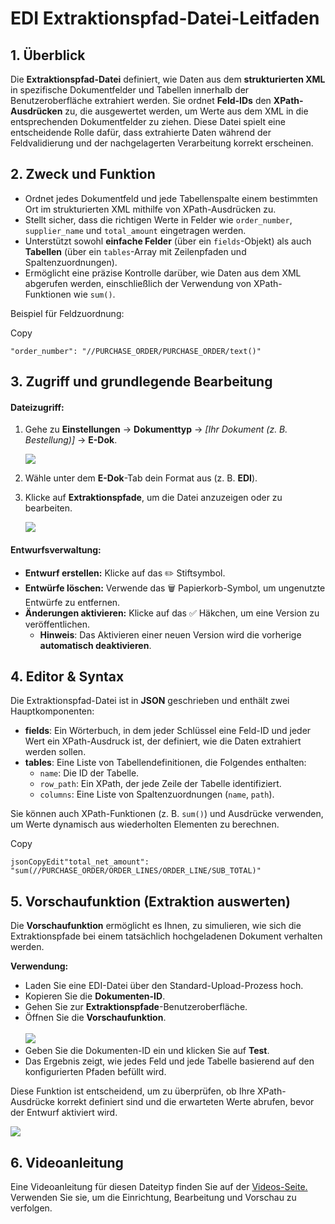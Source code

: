 # EDI Extraktionspfad-Datei-Leitfaden

## 1. Überblick

Die **Extraktionspfad-Datei** definiert, wie Daten aus dem **strukturierten XML** in spezifische Dokumentfelder und Tabellen innerhalb der Benutzeroberfläche extrahiert werden. Sie ordnet **Feld-IDs** den **XPath-Ausdrücken** zu, die ausgewertet werden, um Werte aus dem XML in die entsprechenden Dokumentfelder zu ziehen. Diese Datei spielt eine entscheidende Rolle dafür, dass extrahierte Daten während der Feldvalidierung und der nachgelagerten Verarbeitung korrekt erscheinen.

## 2. Zweck und Funktion

* Ordnet jedes Dokumentfeld und jede Tabellenspalte einem bestimmten Ort im strukturierten XML mithilfe von XPath-Ausdrücken zu.
* Stellt sicher, dass die richtigen Werte in Felder wie `order_number`, `supplier_name` und `total_amount` eingetragen werden.
* Unterstützt sowohl **einfache Felder** (über ein `fields`-Objekt) als auch **Tabellen** (über ein `tables`-Array mit Zeilenpfaden und Spaltenzuordnungen).
* Ermöglicht eine präzise Kontrolle darüber, wie Daten aus dem XML abgerufen werden, einschließlich der Verwendung von XPath-Funktionen wie `sum()`.

Beispiel für Feldzuordnung:

Copy

```
"order_number": "//PURCHASE_ORDER/PURCHASE_ORDER/text()"
```

## 3. Zugriff und grundlegende Bearbeitung

#### **Dateizugriff:**

1.  Gehe zu **Einstellungen** → **Dokumenttyp** → _\[Ihr Dokument (z. B. Bestellung)]_ → **E-Dok**.

    ![](https://docs.docbits.com/~gitbook/image?url=https%3A%2F%2F578966019-files.gitbook.io%2F%7E%2Ffiles%2Fv0%2Fb%2Fgitbook-x-prod.appspot.com%2Fo%2Fspaces%252FT2n2w4uDCJvv7CJ5zrdk%252Fuploads%252Ff6zyL0AvmqSvrogZdnox%252Fimage.png%3Falt%3Dmedia%26token%3D6bc9ab55-6ee9-43d1-b576-4c5833c208cf\&width=768\&dpr=4\&quality=100\&sign=a23de442\&sv=2)
2. Wähle unter dem **E-Dok**-Tab dein Format aus (z. B. **EDI**).
3.  Klicke auf **Extraktionspfade**, um die Datei anzuzeigen oder zu bearbeiten.

    ![](https://docs.docbits.com/~gitbook/image?url=https%3A%2F%2F578966019-files.gitbook.io%2F%7E%2Ffiles%2Fv0%2Fb%2Fgitbook-x-prod.appspot.com%2Fo%2Fspaces%252FT2n2w4uDCJvv7CJ5zrdk%252Fuploads%252FawwG5QnErp1yy1eYHrlX%252Fimage.png%3Falt%3Dmedia%26token%3D46a6d8b3-52d2-4c13-bc72-1a74955efd9f\&width=768\&dpr=4\&quality=100\&sign=e612882b\&sv=2)

#### **Entwurfsverwaltung:**

* **Entwurf erstellen:** Klicke auf das ✏️ Stiftsymbol.
* **Entwürfe löschen:** Verwende das 🗑️ Papierkorb-Symbol, um ungenutzte Entwürfe zu entfernen.
* **Änderungen aktivieren:** Klicke auf das ✅ Häkchen, um eine Version zu veröffentlichen.
  * **Hinweis**: Das Aktivieren einer neuen Version wird die vorherige **automatisch deaktivieren**.

## 4. Editor & Syntax

Die Extraktionspfad-Datei ist in **JSON** geschrieben und enthält zwei Hauptkomponenten:

* **fields**: Ein Wörterbuch, in dem jeder Schlüssel eine Feld-ID und jeder Wert ein XPath-Ausdruck ist, der definiert, wie die Daten extrahiert werden sollen.
* **tables**: Eine Liste von Tabellendefinitionen, die Folgendes enthalten:
  * `name`: Die ID der Tabelle.
  * `row_path`: Ein XPath, der jede Zeile der Tabelle identifiziert.
  * `columns`: Eine Liste von Spaltenzuordnungen (`name`, `path`).

Sie können auch XPath-Funktionen (z. B. `sum()`) und Ausdrücke verwenden, um Werte dynamisch aus wiederholten Elementen zu berechnen.

Copy

```
jsonCopyEdit"total_net_amount": "sum(//PURCHASE_ORDER/ORDER_LINES/ORDER_LINE/SUB_TOTAL)"
```

## 5. Vorschaufunktion (Extraktion auswerten)

Die **Vorschaufunktion** ermöglicht es Ihnen, zu simulieren, wie sich die Extraktionspfade bei einem tatsächlich hochgeladenen Dokument verhalten werden.

**Verwendung:**

* Laden Sie eine EDI-Datei über den Standard-Upload-Prozess hoch.
* Kopieren Sie die **Dokumenten-ID**.
* Gehen Sie zur **Extraktionspfade**-Benutzeroberfläche.
* Öffnen Sie die **Vorschaufunktion**.\
  \
  &#x20;![](https://docs.docbits.com/~gitbook/image?url=https%3A%2F%2F578966019-files.gitbook.io%2F%7E%2Ffiles%2Fv0%2Fb%2Fgitbook-x-prod.appspot.com%2Fo%2Fspaces%252FT2n2w4uDCJvv7CJ5zrdk%252Fuploads%252F9lddYJl2G4tzpdr9RD5F%252Fimage.png%3Falt%3Dmedia%26token%3Df7663f70-ef10-4e64-bbdc-41048ed8352a\&width=300\&dpr=4\&quality=100\&sign=36ce2b93\&sv=2)
* Geben Sie die Dokumenten-ID ein und klicken Sie auf **Test**.
* Das Ergebnis zeigt, wie jedes Feld und jede Tabelle basierend auf den konfigurierten Pfaden befüllt wird.

Diese Funktion ist entscheidend, um zu überprüfen, ob Ihre XPath-Ausdrücke korrekt definiert sind und die erwarteten Werte abrufen, bevor der Entwurf aktiviert wird.

![](https://docs.docbits.com/~gitbook/image?url=https%3A%2F%2F578966019-files.gitbook.io%2F%7E%2Ffiles%2Fv0%2Fb%2Fgitbook-x-prod.appspot.com%2Fo%2Fspaces%252FT2n2w4uDCJvv7CJ5zrdk%252Fuploads%252F81uvH6FFVBJsSZucanWY%252Fimage.png%3Falt%3Dmedia%26token%3Dde3ba545-1ee3-44b2-a629-9660d80174f2\&width=768\&dpr=4\&quality=100\&sign=43c8b507\&sv=2)

## 6. Videoanleitung

Eine Videoanleitung für diesen Dateityp finden Sie auf der [Videos-Seite.](https://docs.docbits.com/administration-and-setup/settings/global-settings/document-types/edi/edi/edi-videos) Verwenden Sie sie, um die Einrichtung, Bearbeitung und Vorschau zu verfolgen.
